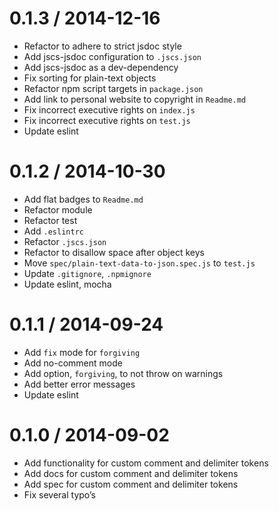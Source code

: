 
0.1.3 / 2014-12-16
==================

 * Refactor to adhere to strict jsdoc style
 * Add jscs-jsdoc configuration to `.jscs.json`
 * Add jscs-jsdoc as a dev-dependency
 * Fix sorting for plain-text objects
 * Refactor npm script targets in `package.json`
 * Add link to personal website to copyright in `Readme.md`
 * Fix incorrect executive rights on `index.js`
 * Fix incorrect executive rights on `test.js`
 * Update eslint

0.1.2 / 2014-10-30
==================

 * Add flat badges to `Readme.md`
 * Refactor module
 * Refactor test
 * Add `.eslintrc`
 * Refactor `.jscs.json`
 * Refactor to disallow space after object keys
 * Move `spec/plain-text-data-to-json.spec.js` to `test.js`
 * Update `.gitignore`, `.npmignore`
 * Update eslint, mocha

0.1.1 / 2014-09-24
==================

 * Add `fix` mode for `forgiving`
 * Add no-comment mode
 * Add option, `forgiving`, to not throw on warnings
 * Add better error messages
 * Update eslint

0.1.0 / 2014-09-02
==================

 * Add functionality for custom comment and delimiter tokens
 * Add docs for custom comment and delimiter tokens
 * Add spec for custom comment and delimiter tokens
 * Fix several typo’s
